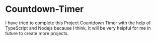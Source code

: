 # Countdown-Timer
I have tried to complete this Project Countdown Timer with the help of TypeScript and Nodejs because I think, It will be very helpful for me in future to create more projects.
